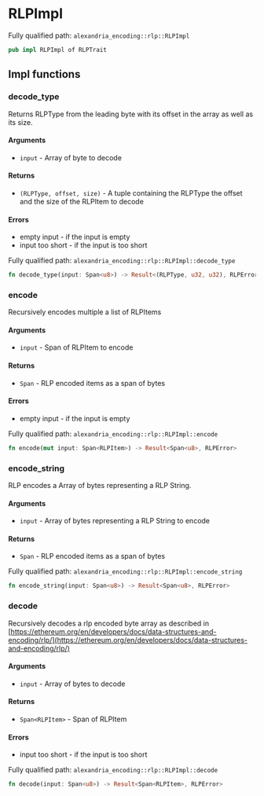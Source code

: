 # RLPImpl

Fully qualified path: `alexandria_encoding::rlp::RLPImpl`

```rust
pub impl RLPImpl of RLPTrait
```

## Impl functions

### decode_type

Returns RLPType from the leading byte with its offset in the array as well as its size.

#### Arguments

- `input` - Array of byte to decode

#### Returns

- `(RLPType, offset, size)` - A tuple containing the RLPType the offset and the size of the RLPItem to decode

#### Errors

- empty input - if the input is empty
- input too short - if the input is too short

Fully qualified path: `alexandria_encoding::rlp::RLPImpl::decode_type`

```rust
fn decode_type(input: Span<u8>) -> Result<(RLPType, u32, u32), RLPError>
```

### encode

Recursively encodes multiple a list of RLPItems

#### Arguments

- `input` - Span of RLPItem to encode

#### Returns

- `Span` - RLP encoded items as a span of bytes

#### Errors

- empty input - if the input is empty

Fully qualified path: `alexandria_encoding::rlp::RLPImpl::encode`

```rust
fn encode(mut input: Span<RLPItem>) -> Result<Span<u8>, RLPError>
```

### encode_string

RLP encodes a Array of bytes representing a RLP String.

#### Arguments

- `input` - Array of bytes representing a RLP String to encode

#### Returns

- `Span` - RLP encoded items as a span of bytes

Fully qualified path: `alexandria_encoding::rlp::RLPImpl::encode_string`

```rust
fn encode_string(input: Span<u8>) -> Result<Span<u8>, RLPError>
```

### decode

Recursively decodes a rlp encoded byte array as described in [https://ethereum.org/en/developers/docs/data-structures-and-encoding/rlp/](https://ethereum.org/en/developers/docs/data-structures-and-encoding/rlp/)

#### Arguments

- `input` - Array of bytes to decode

#### Returns

- `Span<RLPItem>` - Span of RLPItem

#### Errors

- input too short - if the input is too short

Fully qualified path: `alexandria_encoding::rlp::RLPImpl::decode`

```rust
fn decode(input: Span<u8>) -> Result<Span<RLPItem>, RLPError>
```
